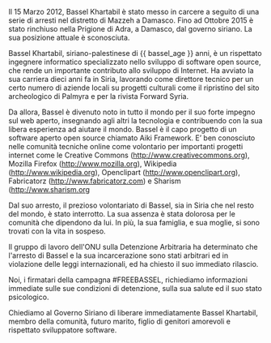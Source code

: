 Il 15 Marzo 2012, Bassel Khartabil è stato messo in carcere a seguito di una serie di arresti nel distretto di Mazzeh a Damasco. Fino ad Ottobre 2015 è stato rinchiuso nella Prigione di Adra, a Damasco, dal governo siriano. La sua posizione attuale è sconosciuta.

Bassel Khartabil, siriano-palestinese di {{ bassel_age }} anni, è un rispettato ingegnere informatico specializzato nello sviluppo di software open source, che rende un importante contributo allo sviluppo di Internet. Ha avviato la sua carriera dieci anni fa in Siria, lavorando come direttore tecnico per un certo numero di aziende locali su progetti culturali come il ripristino del sito archeologico di Palmyra e per la rivista Forward Syria.

Da allora, Bassel è divenuto noto in tutto il mondo per il suo forte impegno sul web aperto, insegnando agli altri la tecnologia e contribuendo con la sua libera esperienza ad aiutare il mondo. Bassel è il capo progetto di un software aperto open source chiamato Aiki Framework. E&#8217; ben conosciuto nelle comunità tecniche online come volontario per importanti progetti internet come le Creative Commons (http://www.creativecommons.org), Mozilla Firefox (http://www.mozilla.org), Wikipedia (http://www.wikipedia.org), Openclipart (http://www.openclipart.org), Fabricatorz (http://www.fabricatorz.com) e Sharism (http://www.sharism.org

Dal suo arresto, il prezioso volontariato di Bassel, sia in Siria che nel resto del mondo, è stato interrotto. La sua assenza è stata dolorosa per le comunità che dipendono da lui. In più, la sua famiglia, e sua moglie, si sono trovati con la vita in sospeso.

Il gruppo di lavoro dell'ONU sulla Detenzione Arbitraria ha determinato che l'arresto di Bassel e la sua incarcerazione sono stati arbitrari ed in violazione delle leggi internazionali, ed ha chiesto il suo immediato rilascio.

Noi, i firmatari della campagna #FREEBASSEL, richiediamo informazioni immediate sulle sue condizioni di detenzione, sulla sua salute ed il suo stato psicologico.

Chiediamo al Governo Siriano di liberare immediatamente Bassel Khartabil, membro della comunità, futuro marito, figlio di genitori amorevoli e rispettato sviluppatore software.
